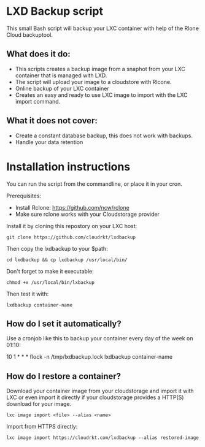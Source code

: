 # LXD Backup script

This small Bash script will backup your LXC container with help of the Rlone Cloud backuptool.

## What does it do:

* This scripts creates a backup image from a snaphot from your LXC container that is managed with LXD. 
* The script will upload your image to a cloudstore with Rlcone.
* Online backup of your LXC container
* Creates an easy and ready to use LXC image to import with the LXC import command. 

## What it does not cover:

* Create a constant database backup, this does not work with backups.
* Handle your data retention

# Installation instructions

You can run the script from the commandline, or place it in your cron. 

Prerequisites:

* Install Rclone: https://github.com/ncw/rclone
* Make sure rclone works with your Cloudstorage provider

Install it by cloning this repostory on your LXC host:

```
git clone https://github.com/cloudrkt/lxdbackup 
```

Then copy the lxdbackup to your $path:

```
cd lxdbackup && cp lxdbackup /usr/local/bin/
```

Don't forget to make it executable:

```
chmod +x /usr/local/bin/lxbackup
```

Then test it with:

```
lxdbackup container-name
```

## How do I set it automatically?

Use a cronjob like this to backup your container every day of the week on 01:10:

10 1 * * * flock -n /tmp/lxdbackup.lock lxdbackup container-name

## How do I restore a container?

Download your container image from your cloudstorage and import it with LXC or even import it directly if your cloudstorage  provides a HTTP(S) download for your image.

```
lxc image import <file> --alias <name>
```

Import from HTTPS directly:

```
lxc image import https://cloudrkt.com/lxdbackup --alias restored-image
```

